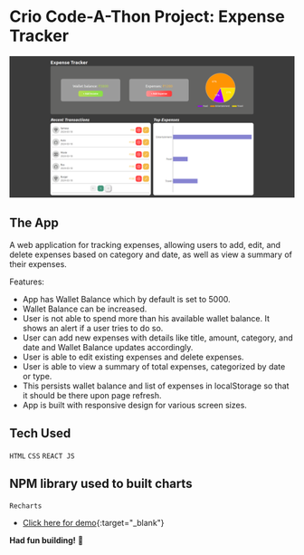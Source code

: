 # Crio Code-A-Thon Project: Expense Tracker

![Screenshot of App](./src/assets/mainScreenshot.png)

## The App

A web application for tracking expenses, allowing users to add, edit, and delete expenses based on category and date, as well as view a summary of their expenses.


Features:
- App has Wallet Balance which by default is set to 5000.
- Wallet Balance can be increased.
- User is not able to spend more than his available wallet balance. It shows an alert if a user tries to do so.
- User can add new expenses with details like title, amount, category, and date and Wallet Balance updates accordingly.
- User is able to edit existing expenses and delete expenses.
- User is able to view a summary of total expenses, categorized by date or type.
- This persists wallet balance and list of expenses in localStorage so that it should be there upon page refresh.
- App is built with responsive design for various screen sizes.

## Tech Used

`HTML`
`CSS`
`REACT JS`

## NPM library used to built charts

`Recharts`


- [Click here for demo](https://expense-tracker-psi-ten.vercel.app/){:target="_blank"}

**Had fun building!** 🚀
